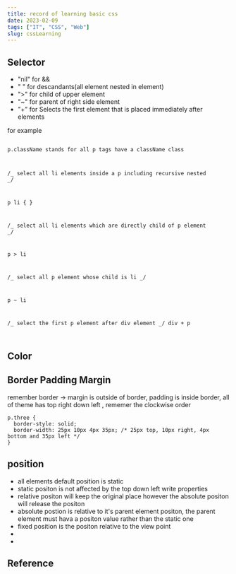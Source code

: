 ```yaml
---
title: record of learning basic css
date: 2023-02-09
tags: ["IT", "CSS", "Web"]
slug: cssLearning
---
```


## Selector

<ul>
  <li>"nil" for &&</li>
  <li>" " for descandants(all element nested in  element)</li>
  <li>">" for child of upper element</li>
  <li>"~" for parent of right side element </li>
  <li>"+" for Selects the first element that is placed immediately after elements</li>
</ul>

<p>for example
<code>

p.className stands for all p tags have a className class

/_ select all li elements inside a p including recursive nested _/

p li {
}

/_ select all li elements which are directly child of p element _/

p > li

/_ select all p element whose child is li _/

p ~ li

/_ select the first p element after div element _/
div + p

</code>
</p>

## Color

## Border Padding Margin

<p>remember border -> margin is outside of border, padding is inside border, all of theme has top right down left , rememer the clockwise order

```
p.three {
  border-style: solid;
  border-width: 25px 10px 4px 35px; /* 25px top, 10px right, 4px bottom and 35px left */
}
```

</p>

## position

<ul>
  <li>all elements default position is static</li>
  <li>static positon is not affected by the top down left write properties</li>
  <li>relative positon will keep the original place however the absolute positon will release the positon </li>
  <li>absolute postion is relative to it's parent element positon, the parent element must hava a positon value rather than the static one</li>
  <li>fixed position is the positon relative to the view point </li>
  <li></li>
  <li></li>
</ul>

## Reference
<a href="/roam/tailwindCssLearn"></a>


